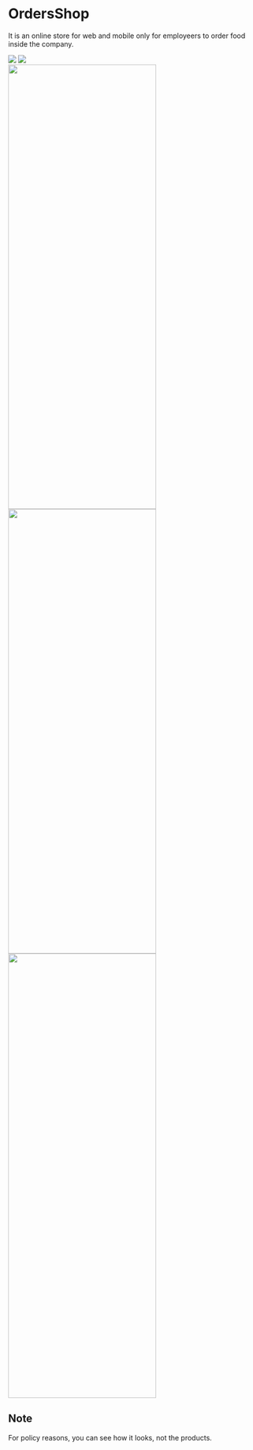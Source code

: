 # OrdersShop
It is an online store for web and mobile only for employeers to order food inside the company.

<img src="https://github.com/kitsakisGk/OrdersShop/assets/57558604/8f1103cf-8d7b-4ad1-94eb-272a2754d5fd"/>
<img src="https://github.com/kitsakisGk/OrdersShop/assets/57558604/71ff2ba1-1dff-48f6-8ee7-141fabf4fb03"/> 
<br>
<img src="https://github.com/kitsakisGk/OrdersShop/assets/57558604/81bb1bcd-2dfe-4f7e-b1e6-89cfbf34b765" height="900" width="300"/>
<img src="https://github.com/kitsakisGk/OrdersShop/assets/57558604/b150c4e3-ad0c-4bcc-b657-9626595f3f6b" height="900" width="300"/>
<img src="https://github.com/kitsakisGk/OrdersShop/assets/57558604/7cf16920-2020-4fa1-b923-343d16dd9c55" height="900" width="300"/>

## Note
For policy reasons, you can see how it looks, not the products.

 

